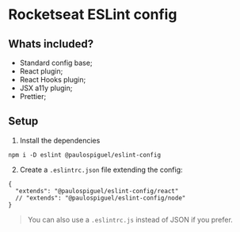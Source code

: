 # Rocketseat ESLint config

## Whats included?

- Standard config base;
- React plugin;
- React Hooks plugin;
- JSX a11y plugin;
- Prettier;

## Setup

1. Install the dependencies
```
npm i -D eslint @paulospiguel/eslint-config
```

2. Create a `.eslintrc.json` file extending the config:
```
{
  "extends": "@paulospiguel/eslint-config/react"
  // "extends": "@paulospiguel/eslint-config/node"
}
```

> You can also use a `.eslintrc.js` instead of JSON if you prefer.
